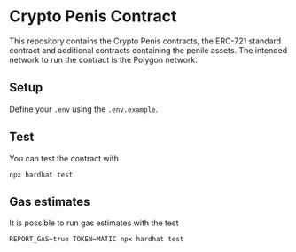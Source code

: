 # Crypto Penis Contract

This repository contains the Crypto Penis contracts, the ERC-721 standard contract and additional contracts containing the penile assets.
The intended network to run the contract is the Polygon network.

## Setup
Define your `.env` using the `.env.example`.

## Test
You can test the contract with

```shell
npx hardhat test
```

## Gas estimates
It is possible to run gas estimates with the test

```shell
REPORT_GAS=true TOKEN=MATIC npx hardhat test
```
